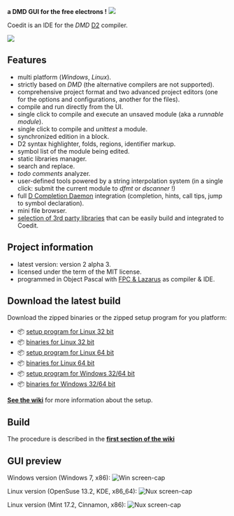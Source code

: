 
**a DMD GUI for the free electrons !**
![](https://github.com/BBasile/Coedit/raw/master/logo/coedit.png)

Coedit is an IDE for the _DMD_ [D2](http://dlang.org)  compiler.

[![](https://github.com/BBasile/CoeditWikiData/raw/master/coedit.win7.33.png)](https://github.com/BBasile/CoeditWikiData/raw/master/coedit.win7.png)

**Features**
---
- multi platform (_Windows_, _Linux_).
- strictly based on *DMD* (the alternative compilers are not supported).
- comprehensive project format and two advanced project editors (one for the options and configurations, another for the files).
- compile and run directly from the UI.
- single click to compile and execute an unsaved module (aka a _runnable module_).
- single click to compile and _unittest_ a module.
- synchronized edition in a block.
- D2 syntax highlighter, folds, regions, identifier markup.
- symbol list of the module being edited.
- static libraries manager.
- search and replace.
- _todo comments_ analyzer.
- user-defined tools powered by a string interpolation system (in a single click: submit the current module to _dfmt_ or _dscanner_ !)
- full [D Completion Daemon](https://github.com/Hackerpilot/DCD) integration (completion, hints, call tips, jump to symbol declaration).
- mini file browser.
- [selection of 3rd party libraries](https://github.com/BBasile/metad) that can be easily build and integrated to Coedit.

**Project information**
---
- latest version: version 2 alpha 3.
- licensed under the term of the MIT license.
- programmed in Object Pascal with [FPC & Lazarus](http://www.lazarus.freepascal.org) as compiler & IDE.

**Download the latest build**
---
Download the zipped binaries or the zipped setup program for you platform:

- :package: [setup program for Linux 32 bit](https://github.com/BBasile/Coedit/releases/download/2_alpha_3/coedit.2alpha3.linux32.setup.zip)
- :package: [binaries for Linux 32 bit](https://github.com/BBasile/Coedit/releases/download/2_alpha_3/coedit.2alpha3.linux32.zip)
- :package: [setup program for Linux 64 bit](https://github.com/BBasile/Coedit/releases/download/2_alpha_3/coedit.2alpha3.linux64.setup.zip)
- :package: [binaries for Linux 64 bit](https://github.com/BBasile/Coedit/releases/download/2_alpha_3/coedit.2alpha3.linux64.zip)
- :package: [setup program for Windows 32/64 bit](https://github.com/BBasile/Coedit/releases/download/2_alpha_3/coedit.2alpha3.win32.setup.zip)
- :package: [binaries for Windows 32/64 bit](https://github.com/BBasile/Coedit/releases/download/2_alpha_3/coedit.2alpha3.win32.zip)

[**See the wiki**](https://github.com/BBasile/Coedit/wiki#detailed-setup-procedure) for more information about the setup. 


**Build**
---

The procedure is described in the [**first section of the wiki**](https://github.com/BBasile/Coedit/wiki#detailed-setup-procedure)

**GUI preview**
---
Windows version (Windows 7, x86):
![Win screen-cap](https://github.com/BBasile/CoeditWikiData/raw/master/coedit.win7.png "Coedit GUI preview")

Linux version (OpenSuse 13.2, KDE, x86_64):
![Nux screen-cap](https://github.com/BBasile/CoeditWikiData/raw/master/coedit.linux.kde.png "Coedit GUI preview")

Linux version (Mint 17.2, Cinnamon, x86):
![Nux screen-cap](https://github.com/BBasile/CoeditWikiData/raw/master/coedit.linux.cinnamon.png "Coedit GUI preview")
